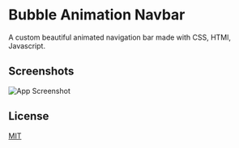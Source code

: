 
# Bubble Animation Navbar

A custom beautiful animated navigation bar made with CSS, HTMl, Javascript.




## Screenshots

![App Screenshot](https://via.placeholder.com/468x300?text=App+Screenshot+Here)

  
## License

[MIT](https://choosealicense.com/licenses/mit/)

  